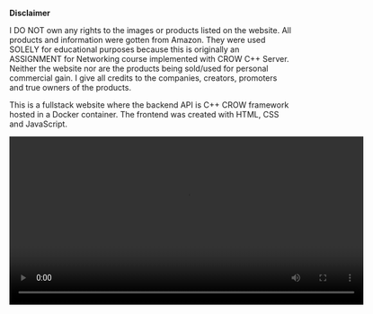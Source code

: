 **Disclaimer**

I DO NOT own any rights to the images or products listed on the website. All products and information were gotten from Amazon.
They were used SOLELY for educational purposes because this is originally an ASSIGNMENT for Networking course implemented with CROW C++ Server. 
Neither the website nor are the products being sold/used for personal commercial gain.
I give all credits to the companies, creators, promoters and true owners of the products. 

This is a fullstack website where the backend API is C++ CROW framework hosted in a Docker container. The frontend was created with HTML, CSS and JavaScript.

<video width="630" height="300" src="https://github.com/Osezuah/Candle-Shop-CSCN72050-Lab-10/blob/main/Ehi's%20Lab10%20Candle%20Shop%20Video%20(1).mp4" controls></video>
